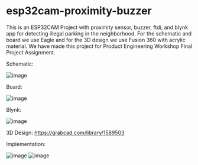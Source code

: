 # esp32cam-proximity-buzzer

This is an ESP32CAM Project with proximity sensor, buzzer, ftdi, and blynk app for detecting illegal parking in the neighborhood. For the schematic and board we use Eagle and for the 3D design we use Fusion 360 with acrylic material. We have made this project for Product Engineering Workshop Final Project Assignment.

Schematic:

![image](https://user-images.githubusercontent.com/97512275/173480917-cb52a3a7-62df-44ab-802a-725a586afc45.png)

Board:

![image](https://user-images.githubusercontent.com/97512275/173480982-90644ece-d95f-43df-920e-3cf8811c1cd8.png)

Blynk:

![image](https://user-images.githubusercontent.com/97512275/173481098-fd7a72b0-7620-4bef-852c-62c622298747.png)

3D Design:
https://grabcad.com/library/1589503

Implementation:

![image](https://user-images.githubusercontent.com/97512275/173481704-68318658-a194-4b48-a708-d403f8ded3e5.png)
![image](https://user-images.githubusercontent.com/97512275/173481747-93018881-fab5-4b25-81ae-dd88a26d713a.png)
